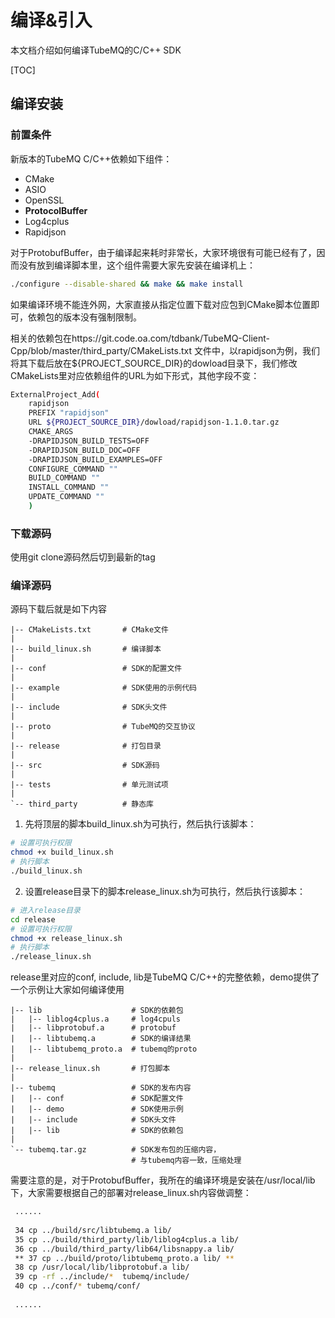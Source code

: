 # 编译&引入

本文档介绍如何编译TubeMQ的C/C++ SDK

[TOC]

## 编译安装

### 前置条件

新版本的TubeMQ C/C++依赖如下组件：

 - CMake
 - ASIO 
 - OpenSSL
 - **ProtocolBuffer**
 - Log4cplus
 - Rapidjson

对于ProtobufBuffer，由于编译起来耗时非常长，大家环境很有可能已经有了，因而没有放到编译脚本里，这个组件需要大家先安装在编译机上：
``` bash
./configure --disable-shared && make && make install
```

如果编译环境不能连外网，大家直接从指定位置下载对应包到CMake脚本位置即可，依赖包的版本没有强制限制。

相关的依赖包在https://git.code.oa.com/tdbank/TubeMQ-Client-Cpp/blob/master/third_party/CMakeLists.txt 文件中，以rapidjson为例，我们将其下载后放在${PROJECT_SOURCE_DIR}的dowload目录下，我们修改CMakeLists里对应依赖组件的URL为如下形式，其他字段不变：
``` bash
ExternalProject_Add(
    rapidjson
    PREFIX "rapidjson"
    URL ${PROJECT_SOURCE_DIR}/dowload/rapidjson-1.1.0.tar.gz
    CMAKE_ARGS
    -DRAPIDJSON_BUILD_TESTS=OFF
    -DRAPIDJSON_BUILD_DOC=OFF
    -DRAPIDJSON_BUILD_EXAMPLES=OFF
    CONFIGURE_COMMAND ""
    BUILD_COMMAND ""
    INSTALL_COMMAND ""
    UPDATE_COMMAND ""
    )
```


### 下载源码

使用git clone源码然后切到最新的tag

### 编译源码
源码下载后就是如下内容

```
|-- CMakeLists.txt       # CMake文件
|
|-- build_linux.sh       # 编译脚本
|
|-- conf                 # SDK的配置文件
|
|-- example              # SDK使用的示例代码
|
|-- include              # SDK头文件
|
|-- proto                # TubeMQ的交互协议
|
|-- release              # 打包目录
|
|-- src                  # SDK源码
|
|-- tests                # 单元测试项
|
`-- third_party          # 静态库
```

1. 先将顶层的脚本build_linux.sh为可执行，然后执行该脚本：
``` bash
# 设置可执行权限
chmod +x build_linux.sh
# 执行脚本
./build_linux.sh
```

2. 设置release目录下的脚本release_linux.sh为可执行，然后执行该脚本：
``` bash
# 进入release目录
cd release
# 设置可执行权限
chmod +x release_linux.sh
# 执行脚本
./release_linux.sh
```
release里对应的conf, include, lib是TubeMQ C/C++的完整依赖，demo提供了一个示例让大家如何编译使用
```
|-- lib                    # SDK的依赖包
|   |-- liblog4cplus.a     # log4cpuls 
|   |-- libprotobuf.a      # protobuf
|   |-- libtubemq.a        # SDK的编译结果
|   |-- libtubemq_proto.a  # tubemq的proto
|   
|-- release_linux.sh       # 打包脚本
|
|-- tubemq                 # SDK的发布内容
|   |-- conf               # SDK配置文件
|   |-- demo               # SDK使用示例
|   |-- include            # SDK头文件
|   |-- lib                # SDK的依赖包
|
`-- tubemq.tar.gz          # SDK发布包的压缩内容，
                           # 与tubemq内容一致，压缩处理
```

需要注意的是，对于ProtobufBuffer，我所在的编译环境是安装在/usr/local/lib下，大家需要根据自己的部署对release_linux.sh内容做调整：
``` bash
 ......
 
 34 cp ../build/src/libtubemq.a lib/
 35 cp ../build/third_party/lib/liblog4cplus.a lib/
 36 cp ../build/third_party/lib64/libsnappy.a lib/
 ** 37 cp ../build/proto/libtubemq_proto.a lib/ **
 38 cp /usr/local/lib/libprotobuf.a lib/
 39 cp -rf ../include/*  tubemq/include/
 40 cp ../conf/* tubemq/conf/
 
 ......
 
```



